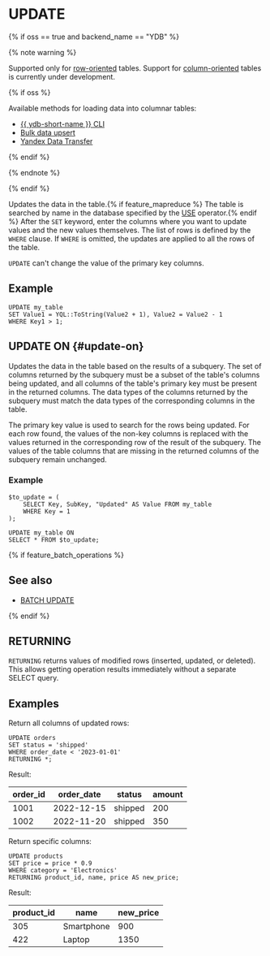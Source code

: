 # UPDATE

{% if oss == true and backend_name == "YDB" %}

{% note warning %}

Supported only for [row-oriented](../../../concepts/datamodel/table.md#row-oriented-tables) tables. Support for [column-oriented](../../../concepts/datamodel/table.md#column-oriented-tables) tables is currently under development.

{% if oss %}

Available methods for loading data into columnar tables:

* [{{ ydb-short-name }} CLI](../../../reference/ydb-cli/export-import/import-file.md)
* [Bulk data upsert](../../../recipes/ydb-sdk/bulk-upsert.md)
* [Yandex Data Transfer](https://yandex.cloud/ru/services/data-transfer)

{% endif %}

{% endnote %}

{% endif %}

Updates the data in the table.{% if feature_mapreduce %}  The table is searched by name in the database specified by the [USE](use.md) operator.{% endif %} After the `SET` keyword, enter the columns where you want to update values and the new values themselves. The list of rows is defined by the `WHERE` clause. If `WHERE` is omitted, the updates are applied to all the rows of the table.

`UPDATE` can't change the value of the primary key columns.

## Example

```yql
UPDATE my_table
SET Value1 = YQL::ToString(Value2 + 1), Value2 = Value2 - 1
WHERE Key1 > 1;
```

## UPDATE ON {#update-on}

Updates the data in the table based on the results of a subquery. The set of columns returned by the subquery must be a subset of the table's columns being updated, and all columns of the table's primary key must be present in the returned columns. The data types of the columns returned by the subquery must match the data types of the corresponding columns in the table.

The primary key value is used to search for the rows being updated. For each row found, the values of the non-key columns is replaced with the values returned in the corresponding row of the result of the subquery. The values of the table columns that are missing in the returned columns of the subquery remain unchanged.

### Example

```yql
$to_update = (
    SELECT Key, SubKey, "Updated" AS Value FROM my_table
    WHERE Key = 1
);

UPDATE my_table ON
SELECT * FROM $to_update;
```

{% if feature_batch_operations %}

## See also

* [BATCH UPDATE](batch-update.md)

{% endif %}

## RETURNING

`RETURNING` returns values of modified rows (inserted, updated, or deleted). This allows getting operation results immediately without a separate SELECT query.

## Examples

Return all columns of updated rows:

```
UPDATE orders
SET status = 'shipped'
WHERE order_date < '2023-01-01'
RETURNING *;
```

Result:

|order_id|order_date|status|amount|
|-|-|-|-|
|1001|2022-12-15|shipped|200|
|1002|2022-11-20|shipped|350|

Return specific columns:

```
UPDATE products
SET price = price * 0.9 
WHERE category = 'Electronics'
RETURNING product_id, name, price AS new_price;
```

Result:

|product_id|name|new_price|
|-|-|-|
|305|Smartphone|900|
|422|Laptop|1350|
